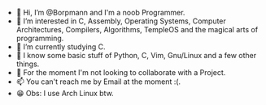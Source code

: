 - 👋 Hi, I’m @Borpmann and I'm a noob Programmer.
- 👀 I’m interested in C, Assembly, Operating Systems, Computer Architectures, Compilers, Algorithms, TempleOS and the magical arts of programming.
- 🌱 I’m currently studying C.
- 👤 I know some basic stuff of Python, C, Vim, Gnu/Linux and a few other things.
- 💞️ For the moment I'm not looking to collaborate with a Project.
- 📫 You can't reach me by Email at the moment :(.
- 😁 Obs: I use Arch Linux btw.

<!---
Borpmann/Borpmann is a ✨ special ✨ repository because its `README.md` (this file) appears on your GitHub profile.
You can click the Preview link to take a look at your changes.
--->
